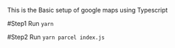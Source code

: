 This is the Basic setup of google maps using Typescript

#Step1 Run `yarn`

#Step2 Run `yarn parcel index.js`
